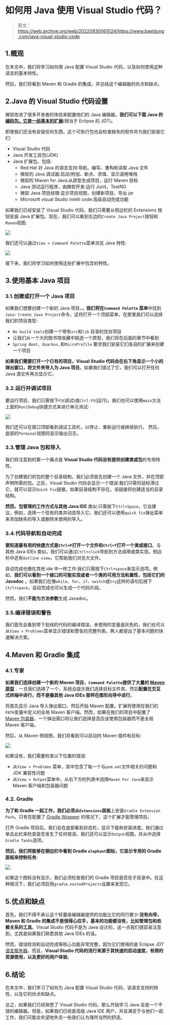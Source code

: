 # 如何用 Java 使用 Visual Studio 代码？

> 原文：<https://web.archive.org/web/20220930061024/https://www.baeldung.com/java-visual-studio-code>

## 1.概观

在本文中，我们将学习如何用 Java 配置 Visual Studio 代码，以及如何使用这种语言的基本特性。

然后，我们将看到 Maven 和 Gradle 的集成，并总结这个编辑器的优点和缺点。

## 2.Java 的 Visual Studio 代码设置

微软改进了很多开发者的体验来配置他们的 Java 编辑器。**我们可以下载 Java 的[编码包，它是一组基本的扩展](https://web.archive.org/web/20220628052234/https://code.visualstudio.com/docs/languages/java#_install-visual-studio-code-for-java)**(相当于 Eclipse 的 JDT)。

即使我们还没有安装任何东西，这个可执行包也会检查缺失的软件并为我们安装它们:

*   Visual Studio 代码
*   Java 开发工具包(JDK)
*   Java 扩展包，包括:
    *   Red Hat 对 Java 的语言支持:导航、编写、重构和读取 Java 文件
    *   微软的 Java 调试器:启动/附加、断点、求值、显示调用堆栈
    *   微软的 Maven for Java:从原型生成项目，运行 Maven 目标
    *   Java 测试运行程序，由微软开发:运行 Junit，TestNG
    *   微软 Java 项目经理:显示项目视图，创建新项目，导出 jar
    *   Microsoft visual Studio intelli code:高级自动完成功能

如果我们已经安装了 Visual Studio 代码，我们只需要从侧边栏的 Extensions 按钮安装 Java 扩展包。现在，我们可以看到左边的`Create Java Project`按钮和`Maven`视图:

[![](img/91ca2996fa2777cacb879d9450e27149.png)](/web/20220628052234/https://www.baeldung.com/wp-content/uploads/2021/02/1-vscode-overview.png)

我们还可以通过`View > Command Palette`菜单浏览 Java 特性:

[![](img/e3d10a620fc2810327ad1b310f67344b.png)](/web/20220628052234/https://www.baeldung.com/wp-content/uploads/2021/02/2-vscode-command-palette.png)

接下来，我们将学习如何使用这些扩展中包含的特性。

## 3.使用基本 Java 项目

### 3.1.创建或打开一个 Java 项目

如果我们想要创建一个新的 Java 项目，**，我们将在`Command Palette` 菜单**中找到 `Java:` `Create Java Project`命令，这将打开一个顶部菜单，在那里我们可以选择我们的项目类型:

*   `No build tools`创建一个带有`src`和`lib` 目录的空白项目
*   让我们从一个大的图书馆收藏中挑选一个原型，我们将在后面的章节中看到
*   `Spring Boot, Quarkus,`和`MicroProfile` 要求我们安装它们各自的扩展来创建一个项目

**如果我们需要打开一个已有的项目，Visual Studio 代码会在右下角显示一个小的弹出窗口，将文件夹导入为 Java 项目**。如果我们错过了它，我们可以打开任何 Java 源文件再次显示它。

### 3.2.运行并调试项目

要运行项目，我们只需按下`F5`(调试)或`Ctrl-F5`(运行)。我们也可以使用`main`方法上面的`Run|Debug`快捷方式来进行单元测试:

[![](img/36d3c10f63741c93a44558711bd0efbc.png)](/web/20220628052234/https://www.baeldung.com/wp-content/uploads/2021/02/3-vscode-run-debug-2.png)

我们还可以在窗口顶部看到调试工具栏，以停止、重新运行或继续执行。
然后，底部的`Terminal`视图将显示输出日志。

### 3.3.管理 Java 包和导入

我们将注意到的第一个痛点是 **Visual Studio 代码没有提供创建类或包**的专用特性。

为了创建我们的包的整个目录结构，我们必须首先创建一个 Java 文件，并在顶部声明所需的包。之后，Visual Studio 代码会显示一个错误:我们只需将鼠标滑过它，就可以显示`Quick Fix`链接。如果目录结构不存在，该链接将创建适当的目录结构。

**然而，包管理的工作方式与其他 Java IDE** 类似:只需按下`Ctrl+Space`，它会建议，例如，选择一个现有的类并动态导入它。我们还可以使用`quick fix`弹出菜单来添加缺失的导入或删除未使用的导入。

### 3.4.代码导航和自动完成

**要知道最有用的快捷方式是`Ctrl+P`打开一个文件和`Ctrl+T`打开一个类或接口**。与其他 Java IDEs 类似，我们可以通过`Ctrl+click`导航到方法调用或类实现。侧边栏中还有`Outline view`，它帮助我们浏览大文件。

自动完成也像在其他 ide 中一样工作:我们只需按下`Ctrl+space`来显示选项。例如，**我们可以看到一个接口的可能实现或者一个类的可用方法和属性，包括它们的 Javadoc** 。如果我们在像`while`、`for`、`if`、`switch`或`try`这样的语句后按下`Ctrl+space`，自动完成也可以生成一个代码片段。

然而，我们**不能为方法参数**生成 Javadoc。

### 3.5.编译错误和警告

我们首先会看到带下划线的代码的编译错误。未使用的变量是灰色的，我们也可以从`View > Problems`菜单显示错误和警告的完整列表。两人都提出了基本问题的快速解决方案。

## 4.Maven 和 Gradle 集成

### 4.1.专家

**如果我们选择创建一个新的 Maven 项目，`Command Palette`提供了大量的 [Maven 原型](/web/20220628052234/https://www.baeldung.com/maven-archetype)** `.` 一旦我们选择了一个，系统会提示我们选择目标文件夹，然后**配置在交互式终端中进行，而不是像其他 Java IDEs 那样在图形向导中进行**。

将首先显示 Java 导入弹出窗口，然后开始 Maven 配置。扩展将使用在我们的`PATH`变量中定义的全局 Maven 客户端。然而，如果在我们的项目中配置了 [Maven 包装器](/web/20220628052234/https://www.baeldung.com/maven-wrapper)，一个弹出窗口将让我们选择是否应该使用包装器而不是全局 Maven 客户端。

然后，从 Maven 侧视图，我们将看到可以启动的 Maven 插件和目标:

[![](img/908419a11a1e6877db78261e0023cdfb.png)](/web/20220628052234/https://www.baeldung.com/wp-content/uploads/2021/02/4-vscode-maven-view.png)

如果没有，我们需要检查以下位置的错误:

*   从`View > Problems` 菜单，其中包含了每一个与`pom.xml`文件相关的问题和 JDK 兼容性问题
*   从`View > Output`菜单中，从右下方的列表中选择`Maven For Java`来显示 Maven 客户端和包装器问题

### 4.2\. Gradle

**为了和 Gradle 一起工作，我们必须从`Extensions`面板**上安装`Gradle Extension Pack`。只有在配置了 [Gradle Wrapper](/web/20220628052234/https://www.baeldung.com/gradle-wrapper) 的情况下，这个扩展才能管理项目。

打开 Gradle 项目后，我们会在底部看到状态栏，显示下载和安装进度。我们通过单击此栏来检查是否发生了任何错误。我们还可以显示`Output`视图，并从中选择`Gradle Tasks`选项。

**然后，我们将能够在侧边栏中看到 Gradle `elephant`图标，它显示专用的 Gradle 面板来控制任务**:

[![](img/9180cba9d46738dec1cb5a9a15e9e3d7.png)](/web/20220628052234/https://www.baeldung.com/wp-content/uploads/2021/02/5-vscode-gradle-view.png)

如果这个图标没有显示，我们必须检查我们的 Gradle 项目是否在子目录中。在这种情况下，我们必须启用`gradle.nestedProjects`设置来发现它。

## 5.优点和缺点

首先，我们不得不承认这个轻量级编辑器提供的功能比它的同行要少:**没有向导，Maven 和 Gradle 的集成不是很得心应手，基本的功能都没有，比如管理包和依赖关系的工具**。Visual Studio 代码不是为 Java 设计的，这一点我们很容易注意到，尤其是如果我们熟悉其他 Java IDEs 的话。

然而，错误检测和自动完成等核心功能非常完整，因为它们使用的是 Eclipse JDT [语言服务器](https://web.archive.org/web/20220628052234/https://github.com/eclipse/eclipse.jdt.ls)。而且，**Visual Studio 代码的流行来源于其快速的启动速度，有限的资源使用，以及更好的用户体验**。

## 6.结论

在本文中，我们学习了如何为 Java 配置 Visual Studio 代码，该语言支持的特性，以及它的优点和缺点。

总之，如果我们已经熟悉了 Visual Studio 代码，那么开始学习 Java 会是一个不错的编辑器。但是，如果我们已经是高级 Java IDE 用户，并且满足于与他们一起工作，我们可能会失望地失去一些我们认为理所当然的舒适。